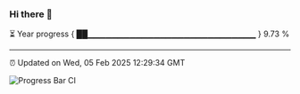 ### Hi there 👋

⏳ Year progress { ██▁▁▁▁▁▁▁▁▁▁▁▁▁▁▁▁▁▁▁▁▁▁▁▁▁▁▁▁ } 9.73 %

---

⏰ Updated on Wed, 05 Feb 2025 12:29:34 GMT

![Progress Bar CI](https://github.com/Shyam-Makwana/GitHub-Actions-Demo/workflows/Progress%20Bar%20CI/badge.svg)
